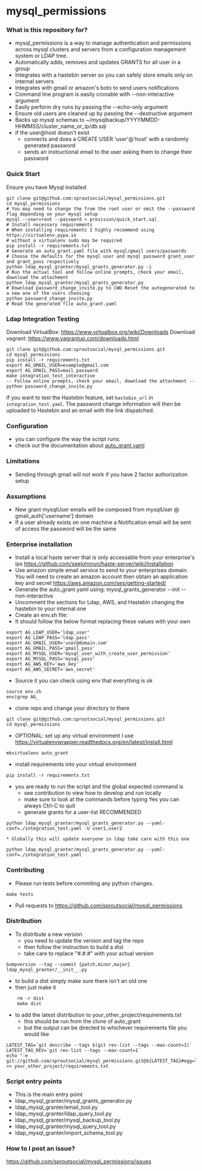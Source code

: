 # mysql_permissions #

### What is this repository for? ###
* mysql_permissions is a way to manage authentication and permissions across mysql clusters and servers from a configuration management system or LDAP tree.
* Automatically adds, removes and updates GRANTS for all user in a group
* Integrates with a hastebin server so you can safely store emails only on internal servers
* Integrates with gmail or amazon's boto to send users notifications
* Command line program is easily cronable with --non-interactive argument
* Easily perform dry runs by passing the --echo-only argument
* Ensure old users are cleaned up by passing the --destructive argument
* Backs up mysql schemas to ~/mysqlbackup/YYYYMMDD-HHMMSS/cluster_name_or_ip/db.sql
* if the user@host doesn't exist
    * connects and does a CREATE USER 'user'@'host' with a randomly generated password
    * sends an instructional email to the user asking them to change their password

### Quick Start ###
Ensure you have Mysql installed
```
git clone git@github.com:sproutsocial/mysql_permissions.git
cd mysql_permissions
# You may need to change the from the root user or omit the --password flag depending on your mysql setup
mysql --user=root --password < provision/quick_start.sql
# Install necessary requirements
# When installing requirements I highly recommend using https://virtualenv.pypa.io
# without a virtualenv sudo may be required
pip install -r requirements.txt
# Generate an auto_grant.yaml file with mysql/gmail users/passwords
# Choose the defaults for the mysql user and mysql password grant_user and grant_pass respectively
python ldap_mysql_granter/mysql_grants_generator.py -i
# Run the actual tool and follow online prompts, check your email, download the attachment
python ldap_mysql_granter/mysql_grants_generator.py
# Download password_change_invite.py to CWD Reset the autogenerated to a new one of the users choosing
python password_change_invite.py
# Read the generated file auto_grant.yaml
```

### Ldap Integration Testing ###
Download VirtualBox: https://www.virtualbox.org/wiki/Downloads
Download vagrant: https://www.vagrantup.com/downloads.html

```
git clone git@github.com:sproutsocial/mysql_permissions.git
cd mysql_permissions
pip install -r requirements.txt
export AG_GMAIL_USER=example@gmail.com
export AG_GMAIL_PASS=mail_password
make integration_test_interactive
-- Follow online prompts, check your email, download the attachment --
python password_change_invite.py
```

If you want to test the Hastebin feature, set `hastebin_url` in `integration_test.yaml`.
The password change information will then be uploaded to Hastebin and an email with the link dispatched.

### Configuration ###
* you can configure the way the script runs:
* check out the documentation about [auto_grant.yaml](ldap_mysql_granter/templates/auto_grant.yaml.tmpl)


### Limitations ###
* Sending through gmail will not work if you have 2 factor authorization setup

### Assumptions ###
* New grant mysqlUser emails will be composed from mysqlUser @ gmail_auth['username'] domain
* If a user already exists on one machine a Notification email will be sent of access the password will be the same

### Enterprise installation ###
* Install a local haste server that is only accessable from your enterprise's ips https://github.com/seejohnrun/haste-server/wiki/Installation
* Use amazon simple email service to send to your enterprises domain.  You will need to create an amazon account then obtain an application key and secret https://aws.amazon.com/ses/getting-started/
* Generate the auto_grant.yaml using: mysql_grants_generator --init --non-interactive
* Uncomment the sections for Ldap, AWS, and Hastebin changing the hastebin to your internal one
* Create an env.sh file:
* It should follow the below format replacing these values with your own
```
export AG_LDAP_USER='ldap_user'
export AG_LDAP_PASS='ldap_pass'
export AG_GMAIL_USER='user@domain.com'
export AG_GMAIL_PASS='gmail_pass'
export AG_MYSQL_USER='mysql_user_with_create_user_permission'
export AG_MYSQL_PASS='mysql_pass'
export AG_AWS_KEY='aws_key'
export AG_AWS_SECRET='aws_secret'
```
* Source it you can check using env that everything is ok
```
source env.sh
env|grep AG_
```
* clone repo and change your directory to there
```
git clone git@github.com:sproutsocial/mysql_permissions.git
cd mysql_permissions
```
* OPTIONAL: set up any virtual environment I use https://virtualenvwrapper.readthedocs.org/en/latest/install.html
```
mkvirtualenv auto_grant
```
* install requirements into your virtual environment
```
pip install -r requirements.txt
```
* you are ready to run the script and the global expected command is
    * see contribution to view how to develop and run locally
    * make sure to look at the commands before typing Yes you can always Ctrl-C to quit
    * generate grants for a user-list RECOMMENDED
```
python ldap_mysql_granter/mysql_grants_generator.py --yaml-conf=./integration_test.yaml -U user1,user2
```
    * Globally this will update everyone in ldap take care with this one
```
python ldap_mysql_granter/mysql_grants_generator.py --yaml-conf=./integration_test.yaml
```

### Contributing ###
* Please run tests before commiting any python changes.
```
make tests
```
* Pull requests to https://github.com/sproutsocial/mysql_permissions

### Distribution ###
* To distribute a new version
    * you need to update the version and tag the repo
    * then follow the instruction to build a dist
    * take care to replace "#.#.#" with your actual version
```
bumpversion --tag --commit {patch,minor,major} ldap_mysql_granter/__init__.py
```
* to build a dist simply make sure there isn't an old one
* then just make it
```
    rm -r dist
    make dist
```
* to add the latest distribution to your_other_project/requirements.txt
    * this should be run from the clone of auto_grant
    * but the output can be directed to whichever requirements file you would like
```
LATEST_TAG=`git describe --tags $(git rev-list --tags --max-count=1)`
LATEST_TAG_REV=`git rev-list --tags --max-count=1`
echo "-e git://github.com/sproutsocial/mysql_permissions.git@${LATEST_TAG}#egg=ldap_mysql_granter=${LATEST_TAG_REV}" >> your_other_project/requirements.txt
```

### Script entry points ###
* This is the main entry point
* ldap_mysql_granter/mysql_grants_generator.py
* ldap_mysql_granter/email_tool.py
* ldap_mysql_granter/ldap_query_tool.py
* ldap_mysql_granter/mysql_backup_tool.py
* ldap_mysql_granter/mysql_query_tool.py
* ldap_mysql_granter/import_schema_tool.py

### How to I post an issue? ###
https://github.com/sproutsocial/mysql_permissions/issues
